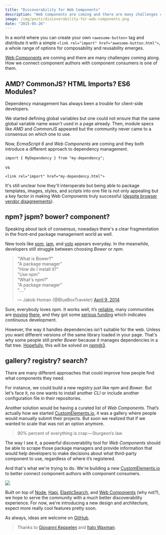 ```yaml
---
title: "Discoverability for Web Components"
description: "Web Components are coming and there are many challenges coming along. How we connect component authors with component consumers is one of them."
image: /img/posts/discoverability-for-web-components.png
date: "2015-05-26"
---
```


In a world where you can create your own `<awesome-button>` tag and distribute it with a simple `<link rel="import" href="awesome-button.html">`, a whole range of options for composability and reusability emerges.

[Web Components](http://webcomponents.org/) are coming and there are many challenges coming along. How we connect component authors with component consumers is one of them.

## AMD? CommonJS? HTML Imports? ES6 Modules?

Dependency management has always been a trouble for client-side developers.

We started defining global variables but one could not ensure that the same global variable name wasn't used in a page already. Then, module specs like _AMD_ and _CommonJS_ appeared but the community never came to a consensus on which one to use.

Now, _EcmaScript 6_ and _Web Components_ are coming and they both introduce a different approach to dependency management.

```
import { MyDependency } from "my-dependency";
```

vs

```
<link rel="import" href="my-dependency.html">
```

It's still unclear how they'll interoperate but being able to package templates, images, styles, and scripts into one file is not only appealing but a key factor in making Web Components truly successful ([despite browser vendor disagreements](https://hacks.mozilla.org/2014/12/mozilla-and-web-components/)).

## npm? jspm? bower? component?

Speaking about lack of consensus, nowadays there's a clear fragmentation in the front-end package management world as well.

New tools like [spm](http://spmjs.io/), [jam](http://jamjs.org/), and [volo](http://volojs.org/) appears everyday. In the meanwhile, developers still struggle between choosing _Bower_ or _npm_.

<blockquote class="twitter-tweet" data-lang="en"><p lang="en" dir="ltr">&quot;What is Bower?&quot;<br>&quot;A package manager&quot;<br>&quot;How do I install it?&quot;<br>&quot;Use npm&quot;<br>&quot;What&#39;s npm?&quot;<br>&quot;A package manager&quot;<br>&quot;....&quot;</p>&mdash; Jakob Homan (@BlueBoxTraveler) <a href="https://twitter.com/BlueBoxTraveler/status/453685413115203584">April 9, 2014</a></blockquote>
<script async src="//platform.twitter.com/widgets.js" charset="utf-8"></script>

Sure, everybody loves _npm_. It works well, it’s [reliable](http://status.npmjs.org/), many communities are [moving](http://blog.npmjs.org/post/111475741445/publishing-your-jquery-plugin-to-npm-the-quick) [there](http://cordova.apache.org/announcements/2015/04/21/plugins-release-and-move-to-npm.html), and they got some [serious funding](https://www.crunchbase.com/organization/npm) which indicates continuous development.

However, the way it handles dependencies isn’t suitable for the web. Unless you want different versions of the same library loaded in your page. That's why some people still prefer _Bower_ because it manages dependencies in a flat tree. [Hopefully](https://github.com/npm/npm/wiki/npm-%E2%87%94-Polymer-brainstorming-session), this will be solved on [npm@3](https://github.com/npm/npm/wiki/Roadmap).

## gallery? registry? search?

There are many different approaches that could improve how people find what components they need.

For instance, we could build a new registry just like _npm_ and _Bower_. But let's face it, no one wants to install another _CLI_ or include another configuration file in their repositories.

Another solution would be having a curated list of _Web Components_. That’s actually how we started [CustomElements.io](https://customelements.io/), it was a gallery where people would manually submit their projects. But soon we realized that if we wanted to scale that was not an option anymore.

> 90% percent of everything is crap — Sturgeon’s law

The way I see it, a powerful discoverability tool for _Web Components_ should be able to scrape those package managers and provide information that would help developers to make decisions about what third-party component to use, regardless of where it’s registered.

And that's what we're trying to do. We're building a new [CustomElements.io](https://customelements.io/) to better connect component authors with component consumers.

![](https://d262ilb51hltx0.cloudfront.net/max/2000/1*sZNZ7KJ-HYcO1HuTvlp1FA.png)

Built on top of [Node](https://nodejs.org/), [Hapi](http://hapijs.com/), [ElasticSearch](https://www.elastic.co/), and [Web Components](http://webcomponents.org/) (why not?), we hope to serve the community with a much better discoverability experience. For now, we're introducing a new design and architecture, expect more really cool features pretty soon.

As always, ideas are welcome on [GitHub](https://github.com/customelements/www).

> Thanks to [Giovanni Keppelen](https://twitter.com/keppelen) and [Italo Waxman](https://twitter.com/italowaxman).
